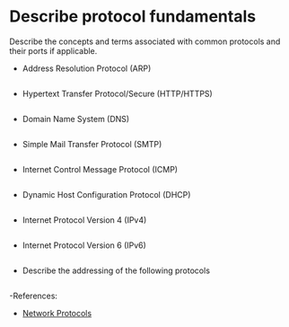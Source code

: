 # Describe protocol fundamentals

Describe the concepts and terms associated with common protocols and their ports if applicable.

- Address Resolution Protocol (ARP)

```text

```

- Hypertext Transfer Protocol/Secure (HTTP/HTTPS)

```text

```


- Domain Name System (DNS)

```text

```


- Simple Mail Transfer Protocol (SMTP)

```text

```


- Internet Control Message Protocol (ICMP)

```text

```


- Dynamic Host Configuration Protocol (DHCP)

```text

```

- Internet Protocol Version 4 (IPv4)

```text

```


- Internet Protocol Version 6 (IPv6)

```text

```


- Describe the addressing of the following protocols

```text

```

-References:

- [Network Protocols](https://en.wikipedia.org/wiki/Lists_of_network_protocols)